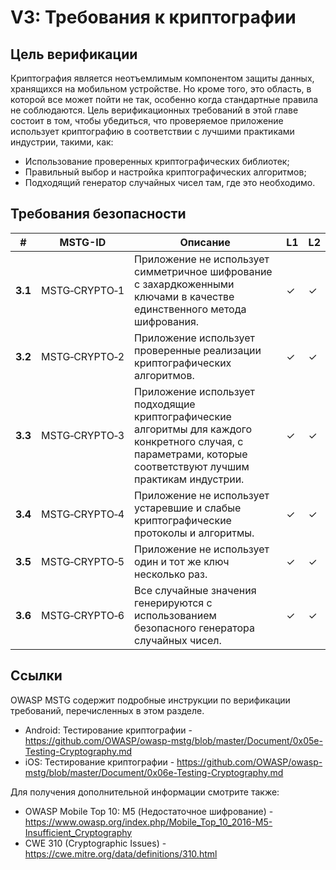 # V3: Требования к криптографии

## Цель верификации

Криптография является неотъемлимым компонентом защиты данных, хранящихся на мобильном устройстве. Но кроме того, это область, в которой все может пойти не так, особенно когда стандартные правила не соблюдаются. Цель верификационных требований в этой главе состоит в том, чтобы убедиться, что проверяемое приложение использует криптографию в соответствии с лучшими практиками индустрии, такими, как:

- Использование проверенных криптографических библиотек;
- Правильный выбор и настройка криптографических алгоритмов;
- Подходящий генератор случайных чисел там, где это необходимо.

## Требования безопасности

| # | MSTG-ID | Описание | L1 | L2 |
| --- | --- | --- | --- | --- |
| **3.1** | MSTG‑CRYPTO‑1 | Приложение не использует симметричное шифрование с захардкоженными ключами в качестве единственного метода шифрования.| ✓ | ✓ |
| **3.2** | MSTG‑CRYPTO‑2 | Приложение использует проверенные реализации криптографических алгоритмов. | ✓ | ✓ |
| **3.3** | MSTG‑CRYPTO‑3 | Приложение использует подходящие криптографические алгоритмы для каждого конкретного случая, с параметрами, которые соответствуют лучшим практикам индустрии. | ✓ | ✓|
| **3.4** | MSTG‑CRYPTO‑4 | Приложение не использует устаревшие и слабые криптографические протоколы и алгоритмы. | ✓ | ✓|
| **3.5** | MSTG‑CRYPTO‑5 | Приложение не использует один и тот же ключ несколько раз. | ✓ | ✓ |
| **3.6** | MSTG‑CRYPTO‑6 | Все случайные значения генерируются с использованием безопасного генератора случайных чисел. | ✓ | ✓ |

## Ссылки

OWASP MSTG содержит подробные инструкции по верификации требований, перечисленных в этом разделе.

- Android: Тестирование криптографии - <https://github.com/OWASP/owasp-mstg/blob/master/Document/0x05e-Testing-Cryptography.md>
- iOS: Тестирование криптографии - <https://github.com/OWASP/owasp-mstg/blob/master/Document/0x06e-Testing-Cryptography.md>

Для получения дополнительной информации смотрите также:

- OWASP Mobile Top 10: M5 (Недостаточное шифрование) - <https://www.owasp.org/index.php/Mobile_Top_10_2016-M5-Insufficient_Cryptography>
- CWE 310 (Cryptographic Issues) - <https://cwe.mitre.org/data/definitions/310.html>
